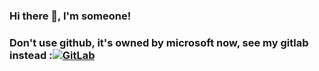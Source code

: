 ### Hi there 👋, I'm someone!
### Don't use github, it's owned by microsoft now, see my gitlab instead :[![GitLab](https://img.shields.io/badge/repo-GitLab-6C488A.svg)](https://gitlab.com/anakojm/)
